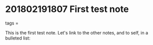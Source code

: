 # 201802191807 First test note
tags = 

This is the first test note.
Let's link to the other notes, and to self, in a bulleted list:

